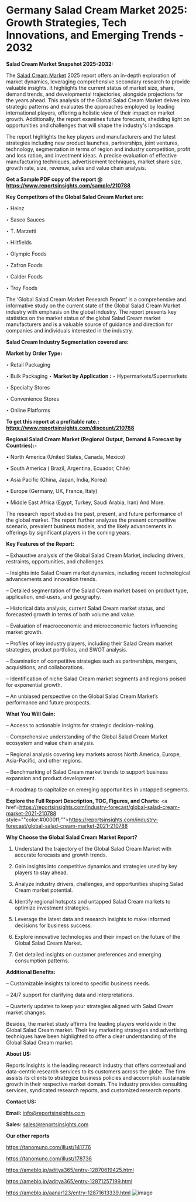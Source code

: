 # Germany Salad Cream Market 2025: Growth Strategies, Tech Innovations, and Emerging Trends - 2032

<strong>Salad Cream Market Snapshot 2025-2032:</strong>

The <a href=https://www.reportsinsights.com/sample/210788>Salad Cream Market</a> 2025 report offers an in-depth exploration of market dynamics, leveraging comprehensive secondary research to provide valuable insights. It highlights the current status of market size, share, demand trends, and developmental trajectories, alongside projections for the years ahead. This analysis of the Global Salad Cream Market delves into strategic patterns and evaluates the approaches employed by leading international players, offering a holistic view of their impact on market growth. Additionally, the report examines future forecasts, shedding light on opportunities and challenges that will shape the industry's landscape.

The report highlights the key players and manufacturers and the latest strategies including new product launches, partnerships, joint ventures, technology, segmentation in terms of region and industry competition, profit and loss ration, and investment ideas. A precise evaluation of effective manufacturing techniques, advertisement techniques, market share size, growth rate, size, revenue, sales and value chain analysis.

<strong>Get a Sample PDF copy of the report @ <a href=https://www.reportsinsights.com/sample/210788 style=color:#0000ff;>https://www.reportsinsights.com/sample/210788</a></strong>

<strong>Key Competitors of the Global Salad Cream Market are:</strong>

‣ Heinz

‣ Sasco Sauces

‣ T. Marzetti

‣ Hiltfields

‣ Olympic Foods

‣ Zafron Foods

‣ Calder Foods

‣ Troy Foods

The ‘Global Salad Cream Market Research Report’ is a comprehensive and informative study on the current state of the Global Salad Cream Market industry with emphasis on the global industry. The report presents key statistics on the market status of the global Salad Cream market manufacturers and is a valuable source of guidance and direction for companies and individuals interested in the industry.

<strong>Salad Cream Industry Segmentation covered are:</strong>

<strong>Market by Order Type: </strong>

‣ Retail Packaging

‣ Bulk Packaging
‣ 
<strong>Market by Application :</strong>
‣ Hypermarkets/Supermarkets

‣ Specialty Stores

‣ Convenience Stores

‣ Online Platforms

<strong>To get this report at a profitable rate.: <a href=https://www.reportsinsights.com/discount/210788 style=color:#0000ff;>https://www.reportsinsights.com/discount/210788</a></strong>

<strong>Regional Salad Cream Market (Regional Output, Demand &amp; Forecast by Countries):-</strong>

• North America (United States, Canada, Mexico)

• South America ( Brazil, Argentina, Ecuador, Chile)

• Asia Pacific (China, Japan, India, Korea)

• Europe (Germany, UK, France, Italy)

• Middle East Africa (Egypt, Turkey, Saudi Arabia, Iran) And More.

The research report studies the past, present, and future performance of the global market. The report further analyzes the present competitive scenario, prevalent business models, and the likely advancements in offerings by significant players in the coming years.

<strong>Key Features of the Report:</strong>

– Exhaustive analysis of the Global Salad Cream Market, including drivers, restraints, opportunities, and challenges.

– Insights into Salad Cream market dynamics, including recent technological advancements and innovation trends.

– Detailed segmentation of the Salad Cream market based on product type, application, end-users, and geography.

– Historical data analysis, current Salad Cream market status, and forecasted growth in terms of both volume and value.

– Evaluation of macroeconomic and microeconomic factors influencing market growth.

– Profiles of key industry players, including their Salad Cream market strategies, product portfolios, and SWOT analysis.

– Examination of competitive strategies such as partnerships, mergers, acquisitions, and collaborations.

– Identification of niche Salad Cream market segments and regions poised for exponential growth.

– An unbiased perspective on the Global Salad Cream Market’s performance and future prospects.

<strong>What You Will Gain:</strong>

– Access to actionable insights for strategic decision-making.

– Comprehensive understanding of the Global Salad Cream Market ecosystem and value chain analysis.

– Regional analysis covering key markets across North America, Europe, Asia-Pacific, and other regions.

– Benchmarking of Salad Cream market trends to support business expansion and product development.

– A roadmap to capitalize on emerging opportunities in untapped segments.

<strong>Explore the Full Report Description, TOC, Figures, and Charts:</strong>
<a href=https://reportsinsights.com/industry-forecast/global-salad-cream-market-2021-210788 style=""color:#0000ff;"">https://reportsinsights.com/industry-forecast/global-salad-cream-market-2021-210788</a>

<strong>Why Choose the Global Salad Cream Market Report?</strong>

1. Understand the trajectory of the Global Salad Cream Market with accurate forecasts and growth trends.

2. Gain insights into competitive dynamics and strategies used by key players to stay ahead.

3. Analyze industry drivers, challenges, and opportunities shaping Salad Cream market potential.

4. Identify regional hotspots and untapped Salad Cream markets to optimize investment strategies.

5. Leverage the latest data and research insights to make informed decisions for business success.

6. Explore innovative technologies and their impact on the future of the Global Salad Cream Market.

7. Get detailed insights on customer preferences and emerging consumption patterns.

<strong>Additional Benefits:</strong>

– Customizable insights tailored to specific business needs.

– 24/7 support for clarifying data and interpretations.

– Quarterly updates to keep your strategies aligned with Salad Cream market changes.

Besides, the market study affirms the leading players worldwide in the Global Salad Cream market. Their key marketing strategies and advertising techniques have been highlighted to offer a clear understanding of the Global Salad Cream market.

<strong><strong>About US</strong>:</strong>

Reports Insights is the leading research industry that offers contextual and data-centric research services to its customers across the globe. The firm assists its clients to strategize business policies and accomplish sustainable growth in their respective market domain. The industry provides consulting services, syndicated research reports, and customized research reports.

<strong>Contact US:</strong>

<p class=><b>Email:</b> <a href=mailto:info@reportsinsights.com>info@reportsinsights.com</a></p>
<p class=><b>Sales:</b> <a href=mailto:sales@reportsinsights.com>sales@reportsinsights.com</a></p>

<strong>Our other reports</strong>

<a href=https://tanomuno.com/illust/141776>https://tanomuno.com/illust/141776</a>

<a href=https://tanomuno.com/illust/178736>https://tanomuno.com/illust/178736</a>

<a href=https://ameblo.jp/aditya365/entry-12870619425.html>https://ameblo.jp/aditya365/entry-12870619425.html</a>

<a href=https://ameblo.jp/aditya365/entry-12871257199.html>https://ameblo.jp/aditya365/entry-12871257199.html</a>

<a href=https://ameblo.jp/aanar123/entry-12871613339.html>https://ameblo.jp/aanar123/entry-12871613339.html</a>
![image](https://github.com/user-attachments/assets/b6341c91-f81e-488b-8947-0ff554521e95)
